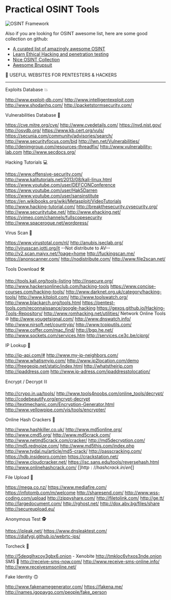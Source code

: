 # Practical OSINT Tools

![OSINT Framework](https://raw.githubusercontent.com/teal33t/osint-notes/master/osint_framework.png)


Also if you are looking for OSINT awesome list, here are some good collection on github:

- [A curated list of amazingly awesome OSINT](https://github.com/jivoi/awesome-osint)
- [Learn Ethical Hacking and penetration testing](https://github.com/blaCCkHatHacEEkr/PENTESTING-BIBLE)
- [Nice OSINT Collection](https://github.com/lucmski/OSINT-Collection)
- [Awesome Brupsuit](https://github.com/alphaSeclab/awesome-burp-suite)

🔰 USEFUL WEBSITES FOR PENTESTERS & HACKERS
__________________________
Exploits Database 💥

http://www.exploit-db.com/
http://www.intelligentexploit.com
http://www.shodanhq.com/
http://packetstormsecurity.com/

Vulnerabilities Database  🎯

https://cve.mitre.org/cve/
http://www.cvedetails.com/
https://nvd.nist.gov/
http://osvdb.org/
https://www.kb.cert.org/vuls/
https://secunia.com/community/advisories/search/
http://www.securityfocus.com/bid
http://lwn.net/Vulnerabilities/
http://denimgroup.com/resources-threadfix/
http://www.vulnerability-lab.com
http://www.secdocs.org/

Hacking Tutorials 💻

https://www.offensive-security.com/
http://www.kalitutorials.net/2013/08/kali-linux.html
https://www.youtube.com/user/DEFCONConference
https://www.youtube.com/user/Hak5Darren
https://www.youtube.com/user/sansinstitute
https://en.wikibooks.org/wiki/Metasploit/VideoTutorials
http://www.hacking-tutorial.com/
http://breakthesecurity.cysecurity.org/
http://www.securitytube.net/
http://www.ehacking.net/
https://vimeo.com/channels/fullscopesecurity
http://www.spacerogue.net/wordpress/

Virus Scan 🦠

https://www.virustotal.com/nl/
http://anubis.iseclab.org/
http://virusscan.jotti.org/it
--Not distribute to AV--
http://v2.scan.majyx.net/?page=home
http://fuckingscan.me/
https://anonscanner.com/
http://nodistribute.com/
http://www.file2scan.net/

Tools Download 🛠

http://tools.kali.org/tools-listing
http://insecure.org/
http://www.hackersonlineclub.com/hacking-tools
https://www.concise-courses.com/hacking-tools/
http://www.darknet.org.uk/category/hacking-tools/
http://www.kitploit.com/
http://www.toolswatch.org/
http://www.blackarch.org/tools.html
https://pentest-tools.com/reconnaissance/google-hacking
https://gexos.github.io/Hacking-Tools-Repository/
http://www.romhacking.net/utilities/
Network Online Tools 🌐
http://www.yougetsignal.com/
http://www.dnswatch.info/
http://www.nirsoft.net/countryip/
http://www.tcpiputils.com/
http://www.coffer.com/mac_find/
http://bgp.he.net/
http://www.sockets.com/services.htm
http://services.ce3c.be/ciprg/

IP Lookup 🔎

http://ip-api.com/#
http://www.my-ip-neighbors.com/
http://www.whatismyip.com/
http://www.ip2location.com/demo
http://freegeoip.net/static/index.html
http://whatstheirip.com
http://ipaddress.com
http://www.ip-adress.com/ipaddresstolocation/

Encrypt / Decrypt ⛓

http://crypo.in.ua/tools/
http://www.tools4noobs.com/online_tools/decrypt/
http://codebeautify.org/encrypt-decrypt
http://textmechanic.com/Encryption-Generator.html
http://www.yellowpipe.com/yis/tools/encrypter/

Online Hash Crackers 🧱

http://www.hashkiller.co.uk/
http://www.md5online.org/
http://www.cmd5.org/
http://www.md5crack.com/
http://www.netmd5crack.com/cracker/
http://md5decryption.com/
http://md5.rednoize.com/
http://www.md5this.com/index.php
http://www.tydal.nu/article/md5-crack/
http://passcracking.com/
https://hdb.insidepro.com/en
https://crackstation.net/
http://www.cloudcracker.net/
https://isc.sans.edu/tools/reversehash.html
http://www.onlinehashcrack.com/ [$]
http://hashcrack.in/en [$]

File Upload 📁

https://mega.co.nz/
https://www.mediafire.com/
https://infotomb.com/m/welcome
http://sharesend.com/
http://www.wss-coding.com/upload
http://zippyshare.com/
http://filetolink.com/
http://ge.tt/
http://largedocument.com/
http://rghost.net/
http://dox.abv.bg/files/share
http://secureupload.eu/

Anonymous Test 🕵️

https://ipleak.net/
https://www.dnsleaktest.com/
https://diafygi.github.io/webrtc-ips/

Torcheck 🧅

http://5deqglhxcoy3gbx6.onion - Xenobite
http://tmkloc6vhxos3nde.onion
SMS 📩
http://receive-sms-now.com/
http://www.receive-sms-online.info/
http://www.receivesmsonline.net/

Fake Identity 🙃

http://www.fakenamegenerator.com/
https://fakena.me/
http://names.igopaygo.com/people/fake_person
